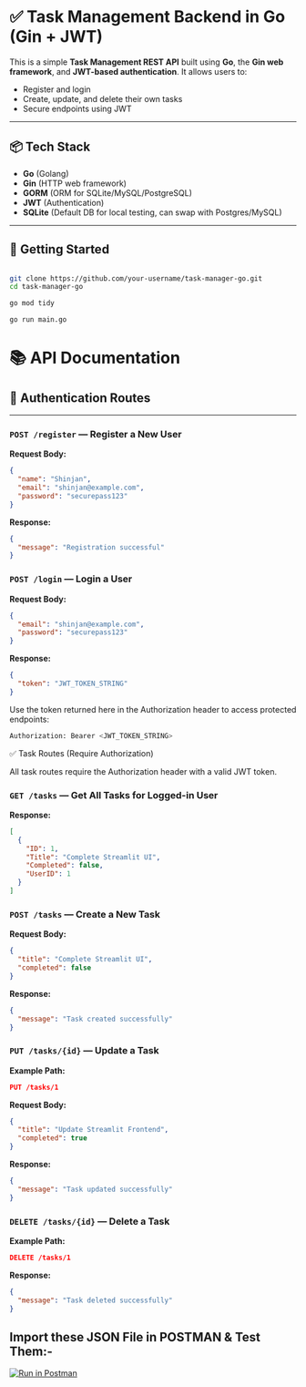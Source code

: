 # ✅ Task Management Backend in Go (Gin + JWT)

This is a simple **Task Management REST API** built using **Go**, the **Gin web framework**, and **JWT-based authentication**. It allows users to:

- Register and login  
- Create, update, and delete their own tasks  
- Secure endpoints using JWT  
 

---

## 📦 Tech Stack

- **Go** (Golang)  
- **Gin** (HTTP web framework)  
- **GORM** (ORM for SQLite/MySQL/PostgreSQL)  
- **JWT** (Authentication)  
- **SQLite** (Default DB for local testing, can swap with Postgres/MySQL)  

---

## 🚀 Getting Started

```bash

git clone https://github.com/your-username/task-manager-go.git
cd task-manager-go
```

```bash
go mod tidy
```

```bash 
go run main.go
```


# 📚 API Documentation

## 🔐 Authentication Routes

---

### `POST /register` — Register a New User

**Request Body:**

```json
{
  "name": "Shinjan",
  "email": "shinjan@example.com",
  "password": "securepass123"
}
```

**Response:**
```json
{
  "message": "Registration successful"
}
```

### `POST /login` — Login a  User

**Request Body:**

```json
{
  "email": "shinjan@example.com",
  "password": "securepass123"
}
```
**Response:**

```json
{
  "token": "JWT_TOKEN_STRING"
}
```

Use the token returned here in the Authorization header to access protected endpoints:

```bash
Authorization: Bearer <JWT_TOKEN_STRING>
```
✅ Task Routes (Require Authorization)

All task routes require the Authorization header with a valid JWT token.

### `GET /tasks` — Get All Tasks for Logged-in User



**Response:**

```json
[
  {
    "ID": 1,
    "Title": "Complete Streamlit UI",
    "Completed": false,
    "UserID": 1
  }
]

```

### `POST /tasks` — Create a New Task


**Request Body:**

```json
{
  "title": "Complete Streamlit UI",
  "completed": false
}
```


**Response:**

```json
{
  "message": "Task created successfully"
}
```

### `PUT /tasks/{id}` — Update a Task


**Example Path:**

```json
PUT /tasks/1
```

**Request Body:**

```json
{
  "title": "Update Streamlit Frontend",
  "completed": true
}
```
**Response:**
```json
{
  "message": "Task updated successfully"
}
```
### `DELETE /tasks/{id}` — Delete a Task

**Example Path:**

```json
DELETE /tasks/1
```

**Response:**

```json
{
  "message": "Task deleted successfully"
}
```

## Import these JSON File in POSTMAN & Test Them:-

[![Run in Postman](https://run.pstmn.io/button.svg)](./Task-Management-Go.postman_collection.json)

